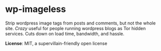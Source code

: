 wp-imageless
============

Strip wordpress image tags from posts and comments, but not the whole site. *Crazy* useful for people running wordpress blogs as Tor hidden services. Cuts down on load time, bandwidth, and hassle.

**License**: MIT, a supervillain-friendly open license


